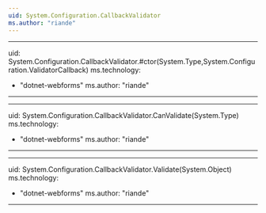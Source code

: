 ```yaml
---
uid: System.Configuration.CallbackValidator
ms.author: "riande"
---
```


---
uid: System.Configuration.CallbackValidator.#ctor(System.Type,System.Configuration.ValidatorCallback)
ms.technology: 
  - "dotnet-webforms"
ms.author: "riande"
---

---
uid: System.Configuration.CallbackValidator.CanValidate(System.Type)
ms.technology: 
  - "dotnet-webforms"
ms.author: "riande"
---

---
uid: System.Configuration.CallbackValidator.Validate(System.Object)
ms.technology: 
  - "dotnet-webforms"
ms.author: "riande"
---
